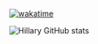 
[![wakatime](https://wakatime.com/badge/user/61024c53-d77a-4e93-9752-f64c1ac30f6e.svg)](https://wakatime.com/@61024c53-d77a-4e93-9752-f64c1ac30f6e)

![Hillary GitHub stats](https://github-readme-stats.vercel.app/api?username=hillarykipkoech&show_icons=true&theme=radical)

